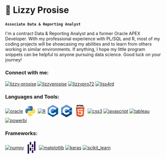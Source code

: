 # 🌻 Lizzy Prosise
**`Associate Data & Reporting Analyst`**

I'm a contract Data & Reporting Analyst and a former Oracle APEX Developer. With my professional experience with PL/SQL and R, most of my coding projects will be showcasing my abilities and to learn from others working in similar environments. If anything, I hope my little program snippets can be helpful to anyone pursuing data science. Good luck on your journey!
 
<h3 align="left">Connect with me:</h3>
<p align="left">
<a href="https://linkedin.com/in/lizzy-prosise" target="blank"><img align="center" src="https://raw.githubusercontent.com/rahuldkjain/github-profile-readme-generator/master/src/images/icons/Social/linked-in-alt.svg" alt="lizzy-prosise" height="30" width="40" /></a>
<a href="https://kaggle.com/lizzyprosise" target="blank"><img align="center" src="https://cdn4.iconfinder.com/data/icons/logos-and-brands/512/189_Kaggle_logo_logos-512.png" alt="lizzyprosise" height="30" width="40" /></a>
<a href="https://www.hackerrank.com/lizzypro72" target="blank"><img align="center" src="https://cdn.worldvectorlogo.com/logos/hackerrank.svg" alt="lizzypro72" height="30" width="40" /></a>
<a href="https://www.leetcode.com/liss4rd" target="blank"><img align="center" src="https://raw.githubusercontent.com/rahuldkjain/github-profile-readme-generator/master/src/images/icons/Social/leet-code.svg" alt="liss4rd" height="30" width="40" /></a>
</p>

<h3 align="left">Languages and Tools:</h3>
<p align="left"><a href="https://www.oracle.com/" target="blank"> <img align="center" src="https://www.svgrepo.com/show/355152/oracle.svg" alt="oracle" width="40" height="40" /></a>
 <a href="https://www.python.org" target="blank"> <img align="center" src="https://raw.githubusercontent.com/devicons/devicon/master/icons/python/python-original.svg" alt="python" width="40" height="40" /></a>
 <a href="https://www.r-project.org/" target="blank"> <img align="center" src="https://faculty.washington.edu/otoomet/info201-book/img/r-intro/Rlogo.svg" alt="R" width="40" height="40" /></a>
 <a href="https://www.cprogramming.com/" target="blank"> <img align="center" src="https://raw.githubusercontent.com/devicons/devicon/master/icons/c/c-original.svg" alt="c" width="40" height="40" /></a> 
 <a href="https://cplusplus.com/" target="blank"> <img align="center" src="https://raw.githubusercontent.com/devicons/devicon/master/icons/cplusplus/cplusplus-original.svg" alt="cplusplus" width="40" height="40" /></a> 
<a href="https://html.com/html5/" target="blank"> <img align="center" src="https://raw.githubusercontent.com/devicons/devicon/master/icons/html5/html5-original-wordmark.svg" alt="html5" width="40" height="40" /></a>
<a href="https://www.w3schools.com/css/" target="blank"> <img align="center" src="https://upload.wikimedia.org/wikipedia/commons/3/3d/CSS.3.svg" alt="css3" width="40" height="40" /></a>
<a href="https://www.javascript.com/" target="blank"> <img align="center" src="https://upload.wikimedia.org/wikipedia/commons/b/ba/Javascript_badge.svg" alt="javascript" width="40" height="40" /></a>
<a href="https://www.tableau.com/" target="blank"> <img align="center" src="https://cdn.worldvectorlogo.com/logos/tableau-software.svg" alt="tableau" width="40" height="40" /></a>
<a href="https://www.microsoft.com/en-us/power-platform/products/power-bi" target="blank"> <img align="center" src="https://www.svgrepo.com/show/424900/logo-microsoft-data-2.svg" alt="powerbi" width="40" height="40" /></a>
</p>

<h3 align="left"> Frameworks: </h3>
<p align="left">
 <a href="https://numpy.org/" target="blank"> <img align="center" src="https://cdn.worldvectorlogo.com/logos/numpy-1.svg" alt="numpy" width="40" height="40"/></a>
<a href="https://pandas.pydata.org/" target="blank"> <img align="center" src="https://raw.githubusercontent.com/devicons/devicon/2ae2a900d2f041da66e950e4d48052658d850630/icons/pandas/pandas-original.svg" alt="pandas" width="40" height="40"/></a>
<a href="https://matplotlib.org/" target="blank"> <img align="center" src="https://upload.wikimedia.org/wikipedia/commons/0/01/Created_with_Matplotlib-logo.svg" alt="matplotlib" width="40" height="40"/></a>
<a href="https://keras.io/" target="blank"> <img align="center" src="https://upload.wikimedia.org/wikipedia/commons/a/ae/Keras_logo.svg" alt="keras" width="40" height="40"/></a>
<a href="https://scikit-learn.org/" target="blank"> <img align="center" src="https://camo.githubusercontent.com/2028bfc93ca189a06d0fe098b0acbb4d53ecc8ada2607a233e2ba923d97142dc/68747470733a2f2f766d61726b6f76747365762e6769746875622e696f2f7079646174612d323031382d6d616c6c6f7263612f70696374757265732f736b6c6561726e5f6c6f676f2e737667" alt="scikit_learn" width="40" height="40"/></a>
</p>
